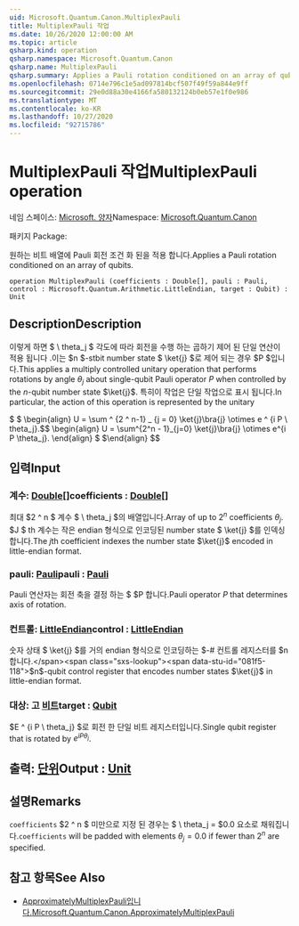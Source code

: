 ```yaml
---
uid: Microsoft.Quantum.Canon.MultiplexPauli
title: MultiplexPauli 작업
ms.date: 10/26/2020 12:00:00 AM
ms.topic: article
qsharp.kind: operation
qsharp.namespace: Microsoft.Quantum.Canon
qsharp.name: MultiplexPauli
qsharp.summary: Applies a Pauli rotation conditioned on an array of qubits.
ms.openlocfilehash: 0714e796c1e5ad097814bcf507f49f59a844e9ff
ms.sourcegitcommit: 29e0d88a30e4166fa580132124b0eb57e1f0e986
ms.translationtype: MT
ms.contentlocale: ko-KR
ms.lasthandoff: 10/27/2020
ms.locfileid: "92715786"
---
```

# <a name="multiplexpauli-operation"></a><span data-ttu-id="081f5-102">MultiplexPauli 작업</span><span class="sxs-lookup"><span data-stu-id="081f5-102">MultiplexPauli operation</span></span>

<span data-ttu-id="081f5-103">네임 스페이스: [Microsoft. 양자](xref:Microsoft.Quantum.Canon)</span><span class="sxs-lookup"><span data-stu-id="081f5-103">Namespace: [Microsoft.Quantum.Canon](xref:Microsoft.Quantum.Canon)</span></span>

<span data-ttu-id="081f5-104">패키지 [](https://nuget.org/packages/)</span><span class="sxs-lookup"><span data-stu-id="081f5-104">Package: [](https://nuget.org/packages/)</span></span>


<span data-ttu-id="081f5-105">원하는 비트 배열에 Pauli 회전 조건 화 된을 적용 합니다.</span><span class="sxs-lookup"><span data-stu-id="081f5-105">Applies a Pauli rotation conditioned on an array of qubits.</span></span>

```qsharp
operation MultiplexPauli (coefficients : Double[], pauli : Pauli, control : Microsoft.Quantum.Arithmetic.LittleEndian, target : Qubit) : Unit
```


## <a name="description"></a><span data-ttu-id="081f5-106">Description</span><span class="sxs-lookup"><span data-stu-id="081f5-106">Description</span></span>

<span data-ttu-id="081f5-107">이렇게 하면 $ \ theta_j $ 각도에 따라 회전을 수행 하는 곱하기 제어 된 단일 연산이 적용 됩니다 .이는 $n $-stbit number state $ \ket{j} $로 제어 되는 경우 $P $입니다.</span><span class="sxs-lookup"><span data-stu-id="081f5-107">This applies a multiply controlled unitary operation that performs rotations by angle $\theta_j$ about single-qubit Pauli operator $P$ when controlled by the $n$-qubit number state $\ket{j}$.</span></span>
<span data-ttu-id="081f5-108">특히이 작업은 단일 작업으로 표시 됩니다.</span><span class="sxs-lookup"><span data-stu-id="081f5-108">In particular, the action of this operation is represented by the unitary</span></span>

<span data-ttu-id="081f5-109">$ $ \begin{align} U = \sum ^ {2 ^ n-1} _ {j = 0} \ket{j}\bra{j} \otimes e ^ {i P \ theta_j}.</span><span class="sxs-lookup"><span data-stu-id="081f5-109">$$ \begin{align} U = \sum^{2^n - 1}_{j=0} \ket{j}\bra{j} \otimes e^{i P \theta_j}.</span></span>
<span data-ttu-id="081f5-110">\end{align} $ $</span><span class="sxs-lookup"><span data-stu-id="081f5-110">\end{align} $$</span></span>

## <a name="input"></a><span data-ttu-id="081f5-111">입력</span><span class="sxs-lookup"><span data-stu-id="081f5-111">Input</span></span>

### <a name="coefficients--double"></a><span data-ttu-id="081f5-112">계수: [Double](xref:microsoft.quantum.lang-ref.double)[]</span><span class="sxs-lookup"><span data-stu-id="081f5-112">coefficients : [Double](xref:microsoft.quantum.lang-ref.double)[]</span></span>

<span data-ttu-id="081f5-113">최대 $2 ^ n $ 계수 $ \ theta_j $의 배열입니다.</span><span class="sxs-lookup"><span data-stu-id="081f5-113">Array of up to $2^n$ coefficients $\theta_j$.</span></span> <span data-ttu-id="081f5-114">$J $ th 계수는 작은 endian 형식으로 인코딩된 number state $ \ket{j} $를 인덱싱합니다.</span><span class="sxs-lookup"><span data-stu-id="081f5-114">The $j$th coefficient indexes the number state $\ket{j}$ encoded in little-endian format.</span></span>


### <a name="pauli--pauli"></a><span data-ttu-id="081f5-115">pauli: [Pauli](xref:microsoft.quantum.lang-ref.pauli)</span><span class="sxs-lookup"><span data-stu-id="081f5-115">pauli : [Pauli](xref:microsoft.quantum.lang-ref.pauli)</span></span>

<span data-ttu-id="081f5-116">Pauli 연산자는 회전 축을 결정 하는 $ $P 합니다.</span><span class="sxs-lookup"><span data-stu-id="081f5-116">Pauli operator $P$ that determines axis of rotation.</span></span>


### <a name="control--littleendian"></a><span data-ttu-id="081f5-117">컨트롤: [LittleEndian](xref:Microsoft.Quantum.Arithmetic.LittleEndian)</span><span class="sxs-lookup"><span data-stu-id="081f5-117">control : [LittleEndian](xref:Microsoft.Quantum.Arithmetic.LittleEndian)</span></span>

<span data-ttu-id="081f5-118">숫자 상태 $ \ket{j} $를 거의 endian 형식으로 인코딩하는 $-# 컨트롤 레지스터를 $n 합니다.</span><span class="sxs-lookup"><span data-stu-id="081f5-118">$n$-qubit control register that encodes number states $\ket{j}$ in little-endian format.</span></span>


### <a name="target--qubit"></a><span data-ttu-id="081f5-119">대상: 고 [비트](xref:microsoft.quantum.lang-ref.qubit)</span><span class="sxs-lookup"><span data-stu-id="081f5-119">target : [Qubit](xref:microsoft.quantum.lang-ref.qubit)</span></span>

<span data-ttu-id="081f5-120">$E ^ {i P \ theta_j} $로 회전 한 단일 비트 레지스터입니다.</span><span class="sxs-lookup"><span data-stu-id="081f5-120">Single qubit register that is rotated by $e^{i P \theta_j}$.</span></span>



## <a name="output--unit"></a><span data-ttu-id="081f5-121">출력: [단위](xref:microsoft.quantum.lang-ref.unit)</span><span class="sxs-lookup"><span data-stu-id="081f5-121">Output : [Unit](xref:microsoft.quantum.lang-ref.unit)</span></span>



## <a name="remarks"></a><span data-ttu-id="081f5-122">설명</span><span class="sxs-lookup"><span data-stu-id="081f5-122">Remarks</span></span>

<span data-ttu-id="081f5-123">`coefficients` $2 ^ n $ 미만으로 지정 된 경우는 $ \ theta_j = $0.0 요소로 채워집니다.</span><span class="sxs-lookup"><span data-stu-id="081f5-123">`coefficients` will be padded with elements $\theta_j = 0.0$ if fewer than $2^n$ are specified.</span></span>

## <a name="see-also"></a><span data-ttu-id="081f5-124">참고 항목</span><span class="sxs-lookup"><span data-stu-id="081f5-124">See Also</span></span>

- [<span data-ttu-id="081f5-125">ApproximatelyMultiplexPauli입니다.</span><span class="sxs-lookup"><span data-stu-id="081f5-125">Microsoft.Quantum.Canon.ApproximatelyMultiplexPauli</span></span>](xref:Microsoft.Quantum.Canon.ApproximatelyMultiplexPauli)